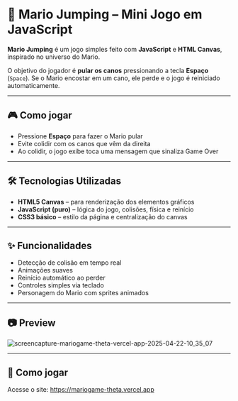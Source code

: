 # 🍄 Mario Jumping – Mini Jogo em JavaScript

**Mario Jumping** é um jogo simples feito com **JavaScript** e **HTML Canvas**, inspirado no universo do Mario.

O objetivo do jogador é **pular os canos** pressionando a tecla **Espaço** (`Space`). Se o Mario encostar em um cano, ele perde e o jogo é reiniciado automaticamente.

---

## 🎮 Como jogar

- Pressione **Espaço** para fazer o Mario pular  
- Evite colidir com os canos que vêm da direita  
- Ao colidir, o jogo exibe toca uma mensagem que sinaliza Game Over

---

## 🛠️ Tecnologias Utilizadas

- **HTML5 Canvas** – para renderização dos elementos gráficos  
- **JavaScript (puro)** – lógica do jogo, colisões, física e reinício  
- **CSS3 básico** – estilo da página e centralização do canvas

---

## ✨ Funcionalidades

- Detecção de colisão em tempo real  
- Animações suaves
- Reinício automático ao perder  
- Controles simples via teclado  
- Personagem do Mario com sprites animados

---

## 📷 Preview
![screencapture-mariogame-theta-vercel-app-2025-04-22-10_35_07](https://github.com/user-attachments/assets/1c3c09d4-6e75-4a7d-82be-15fcb22308d7)

---

## 🚀 Como jogar
Acesse o site: https://mariogame-theta.vercel.app
